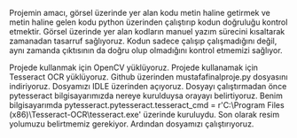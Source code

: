 Projemin amacı, görsel üzerinde yer alan kodu metin haline getirmek ve metin haline gelen kodu python üzerinden çalıştırıp kodun doğruluğu kontrol etmektir. Görsel üzerinde yer alan kodların manuel yazım sürecini kısaltarak zamanadan tasarruf sağlıyoruz. Kodun sadece çalışıp çalışmadığını değil, aynı zamanda çıktısının da doğru olup olmadığını kontrol etmemizi sağlıyor.

 
 
 
 Projede kullanmak için OpenCV yüklüyoruz.
 Projede kullanamak için Tesseract OCR yüklüyoruz.
 Github üzerinden mustafafinalproje.py dosyasını indiriyoruz.
 Dosyamızı IDLE üzerinden açıyoruz.
 Dosyayı çalıştırmadan önce pytesseract bilgisayarımızda nereye kurulduysa orayayı belirtiyoruz. Benim bilgisayarımda pytesseract.pytesseract.tesseract_cmd = r'C:\Program Files (x86)\Tesseract-OCR\tesseract.exe' üzerinde kuruluydu.
 Son olarak resim yolumuzu belirtmemiz gerekiyor.
 Ardından dosyamızı çalıştırıyoruz.
